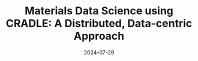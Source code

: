 ---
title: "Materials Data Science using CRADLE: A Distributed, Data-centric Approach"
collection: publications
category: manuscripts
authors: 'T. Ciardi, A. Nihar, R. Chawla, O. Akanbi, et al.'
author_highlight: ['T. Ciardi']
date: 2024-07-29
venue: 'MRS Communications'
paperurl: 'https://link.springer.com/article/10.1557/s43579-024-00616-6'
---